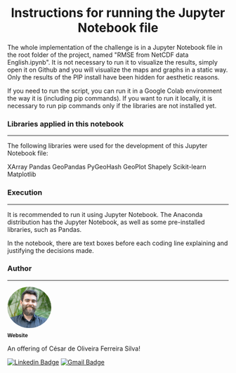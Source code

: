 <h1 align="center">Instructions for running the Jupyter Notebook file</h1>

The whole implementation of the challenge is in a Jupyter Notebook file in the root folder of the project, named "RMSE from NetCDF data English.ipynb". It is not necessary to run it to visualize the results, simply open it on Github and you will visualize the maps and graphs in a static way. Only the results of the PIP install have been hidden for aesthetic reasons. 

If you need to run the script, you can run it in a Google Colab environment the way it is (including pip commands). If you want to run it locally, it is necessary to run pip commands only if the libraries are not installed yet.

### Libraries applied in this notebook
---
The following libraries were used for the development of this Jupyter Notebook file:

XArray
Pandas
GeoPandas
PyGeoHash
GeoPlot
Shapely
Scikit-learn
Matplotlib

### Execution
---
It is recommended to run it using Jupyter Notebook. The Anaconda distribution has the Jupyter Notebook, as well as some pre-installed libraries, such as Pandas.

In the notebook, there are text boxes before each coding line explaining and justifying the decisions made. 

### Author
---

<a href="https://cesarofs.github.io/">
 <img style="border-radius: 50%;" src="https://raw.githubusercontent.com/cesarofs/cesarofs.github.io/master/avatar.JPG" width="100px;" alt=""/>
 <br />
 <sub><b>Website</b></sub></a> <a href="https://cesarofs.github.io/" title="Website"></a>

An offering of César de Oliveira Ferreira Silva!

[![Linkedin Badge](https://img.shields.io/badge/-César-blue?style=flat-square&logo=Linkedin&logoColor=white&link=https://www.linkedin.com/in/cesarofs/)](https://www.linkedin.com/in/cesarofs/) 
[![Gmail Badge](https://img.shields.io/badge/-cesaroliveira.f.silva@gmail.com-c14438?style=flat-square&logo=Gmail&logoColor=white&link=mailto:cesaroliveira.f.silva@gmail.com)](mailto:cesaroliveira.f.silva@gmail.com)
